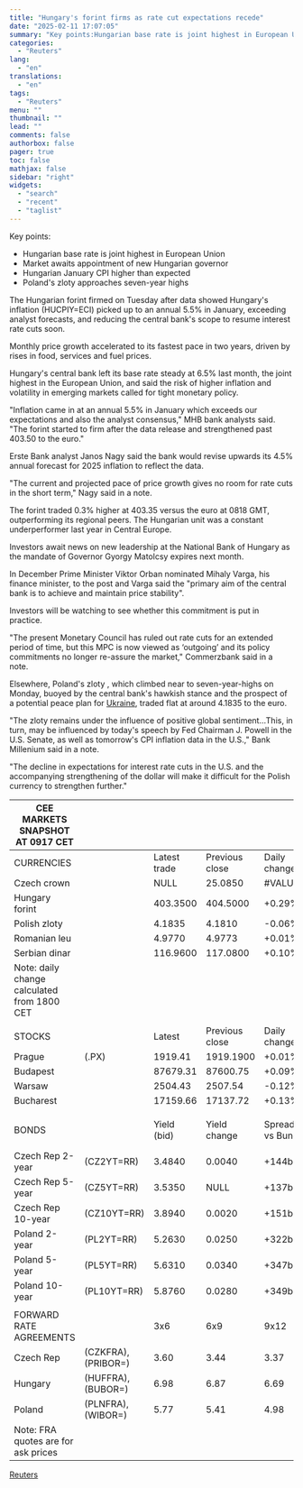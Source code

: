 ```yaml
---
title: "Hungary's forint firms as rate cut expectations recede"
date: "2025-02-11 17:07:05"
summary: "Key points:Hungarian base rate is joint highest in European UnionMarket awaits appointment of new Hungarian governorHungarian January CPI higher than expectedPoland's zloty approaches seven-year highs The Hungarian forint firmed on Tuesday after data showed Hungary's inflation (HUCPIY=ECI) picked up to an annual 5.5% in January, exceeding analyst forecasts, and reducing..."
categories:
  - "Reuters"
lang:
  - "en"
translations:
  - "en"
tags:
  - "Reuters"
menu: ""
thumbnail: ""
lead: ""
comments: false
authorbox: false
pager: true
toc: false
mathjax: false
sidebar: "right"
widgets:
  - "search"
  - "recent"
  - "taglist"
---
```


Key points:

* Hungarian base rate is joint highest in European Union
* Market awaits appointment of new Hungarian governor
* Hungarian January CPI higher than expected
* Poland's zloty approaches seven-year highs

The Hungarian forint firmed on Tuesday after data showed Hungary's inflation (HUCPIY=ECI) picked up to an annual 5.5% in January, exceeding analyst forecasts, and reducing the central bank's scope to resume interest rate cuts soon.

Monthly price growth accelerated to its fastest pace in two years, driven by rises in food, services and fuel prices.

Hungary's central bank left its base rate steady at 6.5% last month, the joint highest in the European Union, and said the risk of higher inflation and volatility in emerging markets called for tight monetary policy.

"Inflation came in at an annual 5.5% in January which exceeds our expectations and also the analyst consensus," MHB bank analysts said. "The forint started to firm after the data release and strengthened past 403.50 to the euro."

Erste Bank analyst Janos Nagy said the bank would revise upwards its 4.5% annual forecast for 2025 inflation to reflect the data.

"The current and projected pace of price growth gives no room for rate cuts in the short term," Nagy said in a note.

The forint traded 0.3% higher at 403.35 versus the euro at 0818 GMT, outperforming its regional peers. The Hungarian unit was a constant underperformer last year in Central Europe.

Investors await news on new leadership at the National Bank of Hungary as the mandate of Governor Gyorgy Matolcsy expires next month.

In December Prime Minister Viktor Orban nominated Mihaly Varga, his finance minister, to the post and Varga said the "primary aim of the central bank is to achieve and maintain price stability".

Investors will be watching to see whether this commitment is put in practice.

"The present Monetary Council has ruled out rate cuts for an extended period of time, but this MPC is now viewed as ‘outgoing’ and its policy commitments no longer re-assure the market," Commerzbank said in a note.

Elsewhere, Poland's zloty , which climbed near to seven-year-highs on Monday, buoyed by the central bank's hawkish stance and the prospect of a potential peace plan for [Ukraine](https://www.reuters.com/world/ukraine-russia-war/), traded flat at around 4.1835 to the euro.

"The zloty remains under the influence of positive global sentiment...This, in turn, may be influenced by today's speech by Fed Chairman J. Powell in the U.S. Senate, as well as tomorrow's CPI inflation data in the U.S.," Bank Millenium said in a note.

"The decline in expectations for interest rate cuts in the U.S. and the accompanying strengthening of the dollar will make it difficult for the Polish currency to strengthen further."

| CEE MARKETS SNAPSHOT AT 0917 CET | | | | | |
| --- | --- | --- | --- | --- | --- |
| CURRENCIES | | Latest trade | Previous close | Daily change | Change in 2025 |
| Czech crown |  | NULL | 25.0850 | #VALUE! | #VALUE! |
| Hungary forint |  | 403.3500 | 404.5000 | +0.29% | +2.00% |
| Polish zloty |  | 4.1835 | 4.1810 | -0.06% | +2.23% |
| Romanian leu |  | 4.9770 | 4.9773 | +0.01% | -0.01% |
| Serbian dinar |  | 116.9600 | 117.0800 | +0.10% | -0.01% |
| Note: daily change calculated from 1800 CET | | | | | |
|  | | | | | |
| STOCKS | | Latest | Previous close | Daily change | Change in 2025 |
| Prague | (.PX) | 1919.41 | 1919.1900 | +0.01% | +9.05% |
| Budapest |  | 87679.31 | 87600.75 | +0.09% | +10.53% |
| Warsaw |  | 2504.43 | 2507.54 | -0.12% | +14.25% |
| Bucharest |  | 17159.66 | 17137.72 | +0.13% | +2.62% |
|  | | | | | |
| BONDS | | Yield (bid) | Yield change | Spread vs Bund | Daily change in spread |
| Czech Rep 2-year | (CZ2YT=RR) | 3.4840 | 0.0040 | +144bps | -1bps |
| Czech Rep 5-year | (CZ5YT=RR) | 3.5350 | NULL | +137bps | #VALUE! |
| Czech Rep 10-year | (CZ10YT=RR) | 3.8940 | 0.0020 | +151bps | -2bps |
| Poland 2-year | (PL2YT=RR) | 5.2630 | 0.0250 | +322bps | +1bps |
| Poland 5-year | (PL5YT=RR) | 5.6310 | 0.0340 | +347bps | +1bps |
| Poland 10-year | (PL10YT=RR) | 5.8760 | 0.0280 | +349bps | +0bps |
|  | | | | | |
| FORWARD RATE AGREEMENTS | | 3x6 | 6x9 | 9x12 | 3M interbank |
| Czech Rep | (CZKFRA), (PRIBOR=) | 3.60 | 3.44 | 3.37 | 3.74 |
| Hungary | (HUFFRA), (BUBOR=) | 6.98 | 6.87 | 6.69 | 6.51 |
| Poland | (PLNFRA), (WIBOR=) | 5.77 | 5.41 | 4.98 | 5.86 |
| Note: FRA quotes are for ask prices | | | | | |

[Reuters](https://www.tradingview.com/news/reuters.com,2025:newsml_L8N3P20NU:0-hungary-s-forint-firms-as-rate-cut-expectations-recede/)
